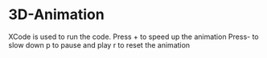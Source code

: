 # 3D-Animation

XCode is used to run the code. 
Press + to speed up the animation
Press- to slow down
p to pause and play 
r to reset the animation
